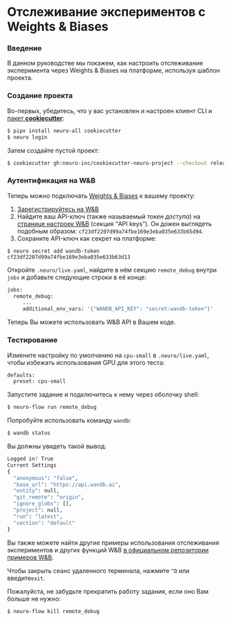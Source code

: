 # Отслеживание экспериментов с Weights & Biases

### Введение

В данном руководстве мы покажем, как настроить отслеживание эксперимента через Weights & Biases на платформе, используя шаблон проекта.

### Создание проекта

Во-первых, убедитесь, что у вас установлен и настроен клиент CLI и [пакет **cookiecutter**](https://github.com/cookiecutter/cookiecutter):

```bash
$ pipx install neuro-all cookiecutter
$ neuro login
```

Затем создайте пустой проект:

```bash
$ cookiecutter gh:neuro-inc/cookiecutter-neuro-project --checkout release
```

### Аутентификация на W\&B

Теперь можно подключать [Weights & Biases](https://www.wandb.com) к вашему проекту:

1. [Зарегистрируйтесь на W\&B](https://app.wandb.ai/login?signup=true)
2. Найдите ваш API-ключ (также называемый _токен доступа_) на[ странице настроек W\&B](https://app.wandb.ai/settings) (секция “API keys”). Он дожен выглядеть подобным образом: `cf23df2207d99a74fbe169e3eba035e633b65d94`.
3. Сохраните API-ключ как секрет на платформе:

```
$ neuro secret add wandb-token cf23df2207d99a74fbe169e3eba035e633b63d13
```

Откройте `.neuro/live.yaml`, найдите в нём секцию `remote_debug` внутри `jobs` и добавьте следующие строки в её конце:

```bash
jobs:
  remote_debug:
     ...
     additional_env_vars: '{"WANDB_API_KEY": "secret:wandb-token"}'
```

Теперь Вы можете использовать W\&B API в Вашем коде.

### Тестирование

Измените настройку по умолчанию на `cpu-small` в `.neuro/live.yaml`, чтобы избежать использования GPU для этого теста:

```bash
defaults:
  preset: cpu-small
```

Запустите задание и подключитесь к нему через оболочку shell:

```bash
$ neuro-flow run remote_debug
```

Попробуйте использовать команду `wandb`:

```bash
$ wandb status
```

Вы должны увидеть такой вывод:

```bash
Logged in? True
Current Settings
{
  "anonymous": "false",
  "base_url": "https://api.wandb.ai",
  "entity": null,
  "git_remote": "origin",
  "ignore_globs": [],
  "project": null,
  "run": "latest",
  "section": "default"
}
```

Вы также можете найти другие примеры использования отслеживания экспериментов и других функций W\&B [в официальном репозитории примеров W\&B](https://github.com/wandb/examples).

Чтобы закрыть сеанс удаленного терминала, нажмите `^D` или введите`exit`.

Пожалуйста, не забудьте прекратить работу задания, если оно Вам больше не нужно:

```bash
$ neuro-flow kill remote_debug
```
